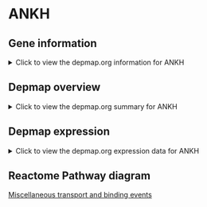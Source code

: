 <h1>ANKH</h1>

<h2>Gene information</h2>
<details>
  <summary>Click to view the depmap.org information for ANKH</summary>
  <iframe src="https://depmap.org/portal/gene/ANKH?tab=about" style="border:none;width:100%;height:800px"></iframe>
</details>

<h2>Depmap overview</h2>
<details>
  <summary>Click to view the depmap.org summary for ANKH</summary>
  <iframe src="https://depmap.org/portal/gene/ANKH?tab=overview" style="border:none;width:100%;height:800px"></iframe>
</details>

<h2>Depmap expression</h2>
<details>
  <summary>Click to view the depmap.org expression data for ANKH</summary>
  <iframe src="https://depmap.org/portal/gene/ANKH?tab=characterization" style="border:none;width:100%;height:800px"></iframe>
</details>



<h2>Reactome Pathway diagram</h2>
<a href="https://reactome.org/PathwayBrowser/#/R-HSA-5223345" target="_BLANK">Miscellaneous transport and binding events</a>



